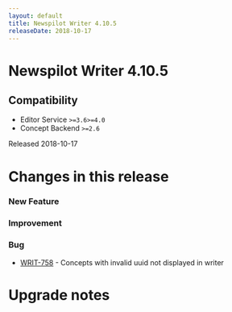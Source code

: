 ```yaml
---
layout: default
title: Newspilot Writer 4.10.5
releaseDate: 2018-10-17
---
```

<div class="jumbotron">
    <h1>Newspilot Writer 4.10.5</h1>    
    <h2>Compatibility</h2>
    <ul>
        <li>Editor Service <code>>=3.6</code><code>>=4.0</code></li>
        <li>Concept Backend <code>>=2.6</code></li>
    </ul>
</div>

Released 2018-10-17

 

# Changes in this release  


### New Feature 



### Improvement 



### Bug 
 
 * [WRIT-758](https://jira.infomaker.se/browse/WRIT-758) - Concepts with invalid uuid not displayed in writer 




# Upgrade notes  
           


